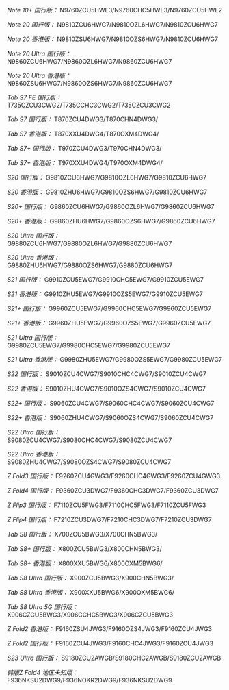 *Note 10+ 国行版：*
N9760ZCU5HWE3/N9760CHC5HWE3/N9760ZCU5HWE2

*Note 20 国行版：*
N9810ZCU6HWG7/N9810OZL6HWG7/N9810ZCU6HWG7

*Note 20 香港版：*
N9810ZSU6HWG7/N9810OZS6HWG7/N9810ZCU6HWG7

*Note 20 Ultra 国行版：*
N9860ZCU6HWG7/N9860OZL6HWG7/N9860ZCU6HWG7

*Note 20 Ultra 香港版：*
N9860ZSU6HWG7/N9860OZS6HWG7/N9860ZCU6HWG7

*Tab S7 FE 国行版：*
T735CZCU3CWG2/T735CCHC3CWG2/T735CZCU3CWG2

*Tab S7 国行版：*
T870ZCU4DWG3/T870CHN4DWG3/

*Tab S7 香港版：*
T870XXU4DWG4/T870OXM4DWG4/

*Tab S7+ 国行版：*
T970ZCU4DWG3/T970CHN4DWG3/

*Tab S7+ 香港版：*
T970XXU4DWG4/T970OXM4DWG4/

*S20 国行版：*
G9810ZCU6HWG7/G9810OZL6HWG7/G9810ZCU6HWG7

*S20 香港版：*
G9810ZHU6HWG7/G9810OZS6HWG7/G9810ZCU6HWG7

*S20+ 国行版：*
G9860ZCU6HWG7/G9860OZL6HWG7/G9860ZCU6HWG7

*S20+ 香港版：*
G9860ZHU6HWG7/G9860OZS6HWG7/G9860ZCU6HWG7

*S20 Ultra 国行版：*
G9880ZCU6HWG7/G9880OZL6HWG7/G9880ZCU6HWG7

*S20 Ultra 香港版：*
G9880ZHU6HWG7/G9880OZS6HWG7/G9880ZCU6HWG7

*S21 国行版：*
G9910ZCU5EWG7/G9910CHC5EWG7/G9910ZCU5EWG7

*S21 香港版：*
G9910ZHU5EWG7/G9910OZS5EWG7/G9910ZCU5EWG7

*S21+ 国行版：*
G9960ZCU5EWG7/G9960CHC5EWG7/G9960ZCU5EWG7

*S21+ 香港版：*
G9960ZHU5EWG7/G9960OZS5EWG7/G9960ZCU5EWG7

*S21 Ultra 国行版：*
G9980ZCU5EWG7/G9980CHC5EWG7/G9980ZCU5EWG7

*S21 Ultra 香港版：*
G9980ZHU5EWG7/G9980OZS5EWG7/G9980ZCU5EWG7

*S22 国行版：*
S9010ZCU4CWG7/S9010CHC4CWG7/S9010ZCU4CWG7

*S22 香港版：*
S9010ZHU4CWG7/S9010OZS4CWG7/S9010ZCU4CWG7

*S22+ 国行版：*
S9060ZCU4CWG7/S9060CHC4CWG7/S9060ZCU4CWG7

*S22+ 香港版：*
S9060ZHU4CWG7/S9060OZS4CWG7/S9060ZCU4CWG7

*S22 Ultra 国行版：*
S9080ZCU4CWG7/S9080CHC4CWG7/S9080ZCU4CWG7

*S22 Ultra 香港版：*
S9080ZHU4CWG7/S9080OZS4CWG7/S9080ZCU4CWG7

*Z Fold3 国行版：*
F9260ZCU4GWG3/F9260CHC4GWG3/F9260ZCU4GWG3

*Z Fold4 国行版：*
F9360ZCU3DWG7/F9360CHC3DWG7/F9360ZCU3DWG7

*Z Flip3 国行版：*
F7110ZCU5FWG3/F7110CHC5FWG3/F7110ZCU5FWG3

*Z Flip4 国行版：*
F7210ZCU3DWG7/F7210CHC3DWG7/F7210ZCU3DWG7

*Tab S8 国行版：*
X700ZCU5BWG3/X700CHN5BWG3/

*Tab S8+ 国行版：*
X800ZCU5BWG3/X800CHN5BWG3/

*Tab S8+ 香港版：*
X800XXU5BWG6/X800OXM5BWG6/

*Tab S8 Ultra 国行版：*
X900ZCU5BWG3/X900CHN5BWG3/

*Tab S8 Ultra 香港版：*
X900XXU5BWG6/X900OXM5BWG6/

*Tab S8 Ultra 5G 国行版：*
X906CZCU5BWG3/X906CCHC5BWG3/X906CZCU5BWG3

*Z Fold2 香港版：*
F9160ZSU4JWG3/F9160OZS4JWG3/F9160ZCU4JWG3

*Z Fold2 国行版：*
F9160ZCU4JWG3/F9160CHC4JWG3/F9160ZCU4JWG3

*S23 Ultra 国行版：*
S9180ZCU2AWGB/S9180CHC2AWGB/S9180ZCU2AWGB

*韩版Z Fold4 地区未知版：*
F936NKSU2DWG9/F936NOKR2DWG9/F936NKSU2DWG9

